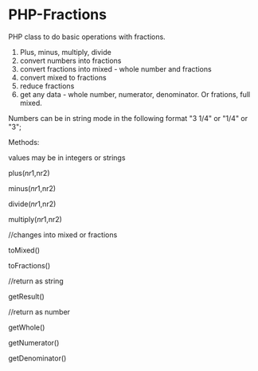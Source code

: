 # PHP-Fractions
PHP class to do basic operations with fractions.

1) Plus, minus, multiply, divide
2) convert numbers into fractions
3) convert fractions into mixed - whole number and fractions
4) convert mixed to fractions
5) reduce fractions
6) get any data - whole number, numerator, denominator. Or frations, full mixed.


Numbers can be in string mode in the following format
"3 1/4" or "1/4" or "3";

Methods:

values may be in integers or strings

plus($nr1,$nr2)

minus($nr1,$nr2)

divide($nr1,$nr2)

multiply($nr1,$nr2)


//changes into mixed or fractions

toMixed()

toFractions()


//return as string

getResult() 


//return as number

getWhole()

getNumerator()

getDenominator()
